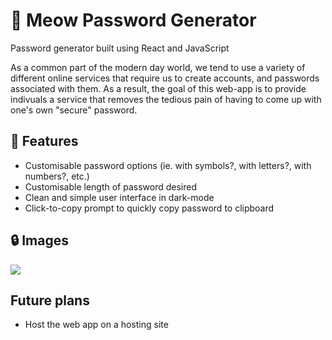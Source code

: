 # 🎲 Meow Password Generator

Password generator built using React and JavaScript

As a common part of the modern day world, we tend to use a variety of different online services that require us to create accounts, and passwords associated with them.
As a result, the goal of this web-app is to provide indivuals a service that removes the tedious pain of having to come up with one's own "secure" password.

## 🔑 Features
- Customisable password options (ie. with symbols?, with letters?, with numbers?, etc.)
- Customisable length of password desired
- Clean and simple user interface in dark-mode
- Click-to-copy prompt to quickly copy password to clipboard

## 🔒 Images
![](https://media.giphy.com/media/ZGF9PHPc4jFiywqRHh/giphy.gif)

## Future plans
- Host the web app on a hosting site 
